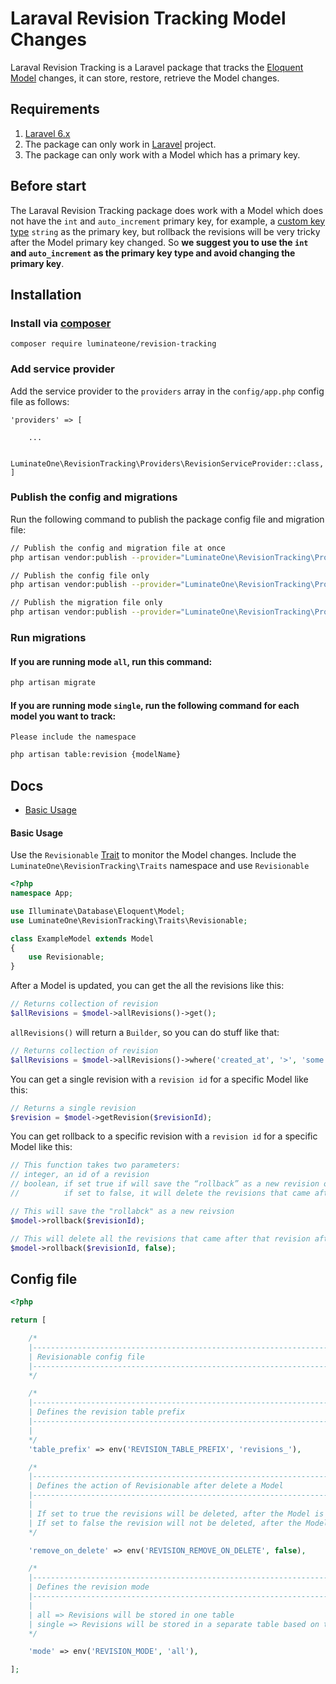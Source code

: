 # Laraval Revision Tracking Model Changes
Laraval Revision Tracking is a Laravel package that tracks the [Eloquent Model](https://laravel.com/docs/6.x/eloquent) changes, it can store, restore, retrieve the Model changes.

## Requirements
1. [Laravel 6.x](https://laravel.com/docs/6.x/releases)
2. The package can only work in [Laravel](https://laravel.com/) project.
3. The package can only work with a Model which has a primary key.

## Before start
The Laraval Revision Tracking package does work with a Model which does not have the ```int``` and ```auto_increment``` primary key, for example, a [custom key type](https://laravel.com/docs/5.8/eloquent#eloquent-model-conventions) ```string``` as the primary key, but rollback the revisions will be very tricky after the Model primary key changed. So **we suggest you to use the ```int``` and ```auto_increment``` as the primary key type and avoid changing the primary key**.

## Installation
### Install via [composer](https://getcomposer.org/doc/00-intro.md)

```
composer require luminateone/revision-tracking
```

### Add service provider
Add the service provider to the ```providers``` array in the ```config/app.php``` config file as follows:
```
'providers' => [

    ...

    LuminateOne\RevisionTracking\Providers\RevisionServiceProvider::class,
]
```

### Publish the config and migrations
Run the following command to publish the package config file and migration file:
```bash
// Publish the config and migration file at once
php artisan vendor:publish --provider="LuminateOne\RevisionTracking\Providers\RevisionServiceProvider"

// Publish the config file only
php artisan vendor:publish --provider="LuminateOne\RevisionTracking\Providers\RevisionServiceProvider" --tag="config"

// Publish the migration file only
php artisan vendor:publish --provider="LuminateOne\RevisionTracking\Providers\RevisionServiceProvider" --tag="migrations"
```

### Run migrations

#### If you are running mode ```all```, run this command:
```bash
php artisan migrate
```

#### If you are running mode ```single```, run the following command for each model you want to track:
```Please include the namespace```
```bash
php artisan table:revision {modelName}
```

## Docs

- [Basic Usage](#markdown-header-basic-usage)

#### Basic Usage

Use the ```Revisionable``` [Trait](https://www.php.net/manual/en/language.oop5.traits.php) to monitor the Model changes.
Include the ```LuminateOne\RevisionTracking\Traits``` namespace and use ```Revisionable```

```php
<?php
namespace App;

use Illuminate\Database\Eloquent\Model;
use LuminateOne\RevisionTracking\Traits\Revisionable;

class ExampleModel extends Model
{
    use Revisionable;
}
```

After a Model is updated, you can get the all the revisions like this:
```php
// Returns collection of revision
$allRevisions = $model->allRevisions()->get();
```

```allRevisions()``` will return a ```Builder```, so you can do stuff like that:
```php
// Returns collection of revision
$allRevisions = $model->allRevisions()->where('created_at', '>', 'some date')->get();
```

You can get a single revision with a ```revision id``` for a specific Model like this:
```php
// Returns a single revision
$revision = $model->getRevision($revisionId);
```

You can get rollback to a specific revision with a ```revision id``` for a specific Model like this:
```php
// This function takes two parameters: 
// integer, an id of a revision
// boolean, if set true if will save the “rollback” as a new revision of the model.
//          if set to false, it will delete the revisions that came after that revision

// This will save the "rollabck" as a new reivsion
$model->rollback($revisionId);

// This will delete all the revisions that came after that revision after rollback
$model->rollback($revisionId, false);
```

## Config file 
```php
<?php

return [

    /*
    |--------------------------------------------------------------------------
    | Revisionable config file
    |--------------------------------------------------------------------------
    */

    /*
    |--------------------------------------------------------------------------
    | Defines the revision table prefix
    |--------------------------------------------------------------------------
    |
    */
    'table_prefix' => env('REVISION_TABLE_PREFIX', 'revisions_'),

    /*
    |--------------------------------------------------------------------------
    | Defines the action of Revisionable after delete a Model
    |--------------------------------------------------------------------------
    |
    | If set to true the revisions will be deleted, after the Model is deleted,
    | If set to false the revision will not be deleted, after the Model is deleted
    */

    'remove_on_delete' => env('REVISION_REMOVE_ON_DELETE', false),

    /*
    |--------------------------------------------------------------------------
    | Defines the revision mode
    |--------------------------------------------------------------------------
    |
    | all => Revisions will be stored in one table
    | single => Revisions will be stored in a separate table based on the model
    */

    'mode' => env('REVISION_MODE', 'all'),

];
```